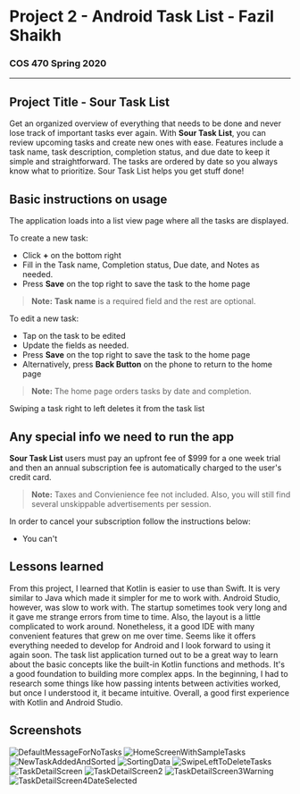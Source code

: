 # Project 2 - Android Task List - Fazil Shaikh
### COS 470 Spring 2020   
---

## Project Title - Sour Task List

Get an organized overview of everything that needs to be done and never lose track of important tasks ever again. With **Sour Task List**, you can review upcoming tasks and create new ones with ease. Features include a task name, task description, completion status, and due date to keep it simple and straightforward. The tasks are ordered by date so you always know what to prioritize. Sour Task List helps you get stuff done! 

## Basic instructions on usage

The application loads into a list view page where all the tasks are displayed.

To create a new task:
- Click **+** on the bottom right
- Fill in the Task name, Completion status, Due date, and Notes as needed.
- Press **Save** on the top right to save the task to the home page
> **Note:**  **Task name** is a required field and the rest are optional.

To edit a new task:
- Tap on the task to be edited
- Update the fields as needed.
- Press **Save** on the top right to save the task to the home page
- Alternatively, press **Back Button** on the phone to return to the home page
> **Note:**  The home page orders tasks by date and completion.

Swiping a task right to left deletes it from the task list

## Any special info we need to run the app

**Sour Task List** users must pay an upfront fee of $999 for a one week trial and then an annual subscription fee is automatically charged to the user's credit card.
> **Note:**  Taxes and Convienience fee not included. Also, you will still find several unskippable advertisements per session.

In order to cancel your subscription follow the instructions below:
- You can't

## Lessons learned

From this project, I learned that Kotlin is easier to use than Swift. It is very similar to Java which made it simpler for me to work with. Android Studio, however, was
slow to work with. The startup sometimes took very long and it gave me strange errors from time to time. Also, the layout is a little complicated to work around. 
Nonetheless, it a good IDE with many convenient features that grew on me over time. Seems like it offers everything needed to develop for Android and I look forward to using it again soon.
The task list application turned out to be a great way to learn about the basic concepts like the built-in Kotlin functions and methods. It's a good foundation to building more complex apps.
In the beginning, I had to research some things like how passing intents between activities worked, but once I understood it, it became intuitive. Overall, a good first experience with Kotlin and Android Studio.

## Screenshots

![DefaultMessageForNoTasks](Screenshots/DefaultMessageForNoTasks.PNG)
![HomeScreenWithSampleTasks](Screenshots/HomeScreenWithSampleTasks.PNG)
![NewTaskAddedAndSorted](Screenshots/NewTaskAddedAndSorted.PNG)
![SortingData](Screenshots/SortingData.PNG)
![SwipeLeftToDeleteTasks](Screenshots/SwipeLeftToDeleteTasks.PNG)
![TaskDetailScreen](Screenshots/TaskDetailScreen.PNG)
![TaskDetailScreen2](Screenshots/TaskDetailScreen2.PNG)
![TaskDetailScreen3Warning](Screenshots/TaskDetailScreen3Warning.PNG)
![TaskDetailScreen4DateSelected](Screenshots/TaskDetailScreen4DateSelected.PNG)

